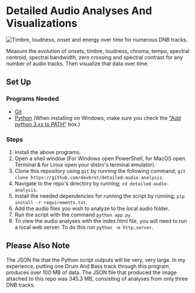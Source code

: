 # Detailed Audio Analyses And Visualizations

![Timbre, loudness, onset and energy over time for numerous DNB tracks.](https://hosting.photobucket.com/images/i/bernhoftbret/updated-detailed-audio-analysis-ui.jpg)

Measure the evolution of onsets, timbre, loudness, chroma, tempo, spectral centroid, spectral bandwidth, zero crossing and spectral contrast for any number of audio tracks. Then visualize that data over time.

## Set Up

### Programs Needed

-   [Git](https://git-scm.com/downloads)
-   [Python](https://www.python.org/downloads/) (When installing on Windows, make sure you check the ["Add python 3.xx to PATH"](https://hosting.photobucket.com/images/i/bernhoftbret/python.png) box.)

### Steps

1. Install the above programs.
2. Open a shell window (For Windows open PowerShell, for MacOS open Terminal & for Linux open your distro's terminal emulator).
3. Clone this repository using `git` by running the following command; `git clone https://github.com/devbret/detailed-audio-analysis`.
4. Navigate to the repo's directory by running; `cd detailed-audio-analysis`.
5. Install the needed dependencies for running the script by running; `pip install -r requirements.txt`.
6. Add the audio files you wish to analyze to the local audio folder.
7. Run the script with the command `python app.py`.
8. To view the audio analyses with the index.html file, you will need to run a local web server. To do this run `python -m http.server`.

## Please Also Note

The JSON file that the Python script outputs will be very, very large. In my experience, putting one Drum And Bass track through this program, produces over 100 MB of data. The JSON file that produced the image attached to this repo was 345.3 MB, consisting of analyses from only three DNB tracks.
